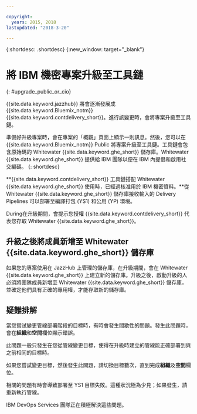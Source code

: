 ```yaml
---

copyright:
  years: 2015, 2018
lastupdated: "2018-3-20"

---
```


{:shortdesc: .shortdesc}
{:new_window: target="_blank"}

# 將 IBM 機密專案升級至工具鏈 
{: #upgrade_public_or_cio}

{{site.data.keyword.jazzhub}} 將會逐漸發展成 {{site.data.keyword.Bluemix_notm}} {{site.data.keyword.contdelivery_short}}。進行該變更時，會將專案升級至工具鏈。

準備好升級專案時，會在專案的「概觀」頁面上顯示一則訊息。然後，您可以在 {{site.data.keyword.Bluemix_notm}} Public 將專案升級至工具鏈。工具鏈會包含原始碼的 Whitewater {{site.data.keyword.ghe_short}} 儲存庫。Whitewater {{site.data.keyword.ghe_short}} 提供給 IBM 團隊以便在 IBM 內提倡和啟用社交編碼。
{: shortdesc}

**{{site.data.keyword.contdelivery_short}} 工具鏈搭配 Whitewater {{site.data.keyword.ghe_short}} 使用時，已經過核准用於 IBM 機密資料。**從 Whitewater {{site.data.keyword.ghe_short}} 儲存庫接收輸入的 Delivery Pipelines 可以部署至編譯打包 (YS1) 和公用 (YP) 環境。

During在升級期間，會提示您授權 {{site.data.keyword.contdelivery_short}} 代表您存取 Whitewater {{site.data.keyword.ghe_short}}。

## 升級之後將成員新增至 Whitewater {{site.data.keyword.ghe_short}} 儲存庫

如果您的專案使用在 JazzHub 上管理的儲存庫，在升級期間，會在 Whitewater {{site.data.keyword.ghe_short}} 上建立新的儲存庫。升級之後，啟動升級的人必須將團隊成員新增至 Whitewater {{site.data.keyword.ghe_short}} 儲存庫，並確定他們具有正確的專用權，才能存取新的儲存庫。

## 疑難排解

當您嘗試變更管線部署階段的目標時，有時會發生間歇性的問題。發生此問題時，會在**組織**和**空間**欄位顯示錯誤。

此問題一般只發生在您從管線變更目標，使得在升級時建立的管線能正確部署到與之前相同的目標時。

如果您嘗試變更目標，然後發生此問題，請切換目標數次，直到完成**組織**及**空間**欄位。

相關的問題有時會導致部署至 YS1 目標失敗。這種狀況極為少見；如果發生，請重新執行管線。

IBM DevOps Services 團隊正在積極解決這些問題。
